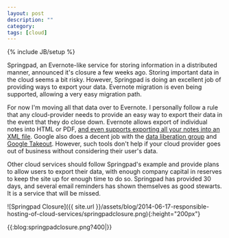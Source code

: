 ```yaml
---
layout: post
description: ""
category:
tags: [cloud]
---
```

{% include JB/setup %}


Springpad, an Evernote-like service for storing information in a distributed manner, announced it's closure a few weeks ago.  Storing important data in the cloud seems a bit risky.  However, Springpad is doing an excellent job of providing ways to export your data.  Evernote migration is even being supported, allowing a very easy migration path.

For now I'm moving all that data over to Evernote.  I personally follow a rule 
that any cloud-provider needs to provide an easy way to export their data in 
the event that they do close down.  Evernote allows export of individual notes into 
HTML or PDF, [and even supports exporting all your notes into an XML file](http://blog.evernote.com/tech/2013/08/08/evernote-export-format-enex/).  Google also does a decent job with the [data liberation group](http://dataliberation.blogspot.com/) and [Google Takeout](https://www.google.com/settings/takeout).  However, such tools don't help if your cloud provider goes out of business without considering their user's data.

Other cloud services should follow Springpad's example and provide plans to allow users to export their data, with enough company capital in reserves to keep the site up for enough time to do so.  Springpad has provided 30 days, and several email reminders has shown themselves as good stewarts.  It is a service that will be missed.


![Springpad Closure]({{ site.url }}/assets/blog/2014-06-17-responsible-hosting-of-cloud-services/springpadclosure.png){:height="200px"}

{{:blog:springpadclosure.png?400|}}

